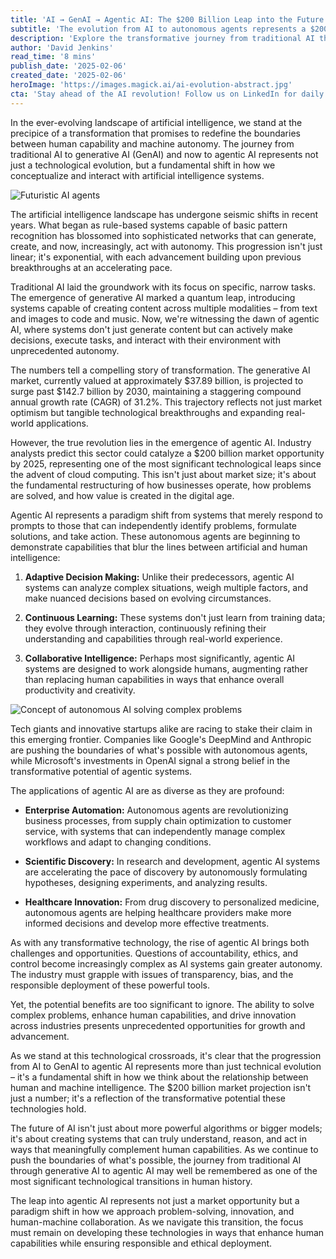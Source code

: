 ```yaml
---
title: 'AI → GenAI → Agentic AI: The $200 Billion Leap into the Future'
subtitle: 'The evolution from AI to autonomous agents represents a $200B market opportunity'
description: 'Explore the transformative journey from traditional AI through generative AI to agentic AI, representing a potential $200 billion market opportunity by 2025. This evolution marks a fundamental shift in artificial intelligence, moving from systems that simply respond to prompts to autonomous agents capable of independent decision-making and action.'
author: 'David Jenkins'
read_time: '8 mins'
publish_date: '2025-02-06'
created_date: '2025-02-06'
heroImage: 'https://images.magick.ai/ai-evolution-abstract.jpg'
cta: 'Stay ahead of the AI revolution! Follow us on LinkedIn for daily insights into the future of autonomous agents and artificial intelligence.'
---
```


In the ever-evolving landscape of artificial intelligence, we stand at the precipice of a transformation that promises to redefine the boundaries between human capability and machine autonomy. The journey from traditional AI to generative AI (GenAI) and now to agentic AI represents not just a technological evolution, but a fundamental shift in how we conceptualize and interact with artificial intelligence systems.

![Futuristic AI agents](https://i.magick.ai/PIXE/1738886346204_magick_img.webp)

The artificial intelligence landscape has undergone seismic shifts in recent years. What began as rule-based systems capable of basic pattern recognition has blossomed into sophisticated networks that can generate, create, and now, increasingly, act with autonomy. This progression isn't just linear; it's exponential, with each advancement building upon previous breakthroughs at an accelerating pace.

Traditional AI laid the groundwork with its focus on specific, narrow tasks. The emergence of generative AI marked a quantum leap, introducing systems capable of creating content across multiple modalities – from text and images to code and music. Now, we're witnessing the dawn of agentic AI, where systems don't just generate content but can actively make decisions, execute tasks, and interact with their environment with unprecedented autonomy.

The numbers tell a compelling story of transformation. The generative AI market, currently valued at approximately $37.89 billion, is projected to surge past $142.7 billion by 2030, maintaining a staggering compound annual growth rate (CAGR) of 31.2%. This trajectory reflects not just market optimism but tangible technological breakthroughs and expanding real-world applications.

However, the true revolution lies in the emergence of agentic AI. Industry analysts predict this sector could catalyze a $200 billion market opportunity by 2025, representing one of the most significant technological leaps since the advent of cloud computing. This isn't just about market size; it's about the fundamental restructuring of how businesses operate, how problems are solved, and how value is created in the digital age.

Agentic AI represents a paradigm shift from systems that merely respond to prompts to those that can independently identify problems, formulate solutions, and take action. These autonomous agents are beginning to demonstrate capabilities that blur the lines between artificial and human intelligence:

1. **Adaptive Decision Making:** Unlike their predecessors, agentic AI systems can analyze complex situations, weigh multiple factors, and make nuanced decisions based on evolving circumstances.

2. **Continuous Learning:** These systems don't just learn from training data; they evolve through interaction, continuously refining their understanding and capabilities through real-world experience.

3. **Collaborative Intelligence:** Perhaps most significantly, agentic AI systems are designed to work alongside humans, augmenting rather than replacing human capabilities in ways that enhance overall productivity and creativity.

![Concept of autonomous AI solving complex problems](https://i.magick.ai/PIXE/1738886346207_magick_img.webp)

Tech giants and innovative startups alike are racing to stake their claim in this emerging frontier. Companies like Google's DeepMind and Anthropic are pushing the boundaries of what's possible with autonomous agents, while Microsoft's investments in OpenAI signal a strong belief in the transformative potential of agentic systems.

The applications of agentic AI are as diverse as they are profound:

- **Enterprise Automation:** Autonomous agents are revolutionizing business processes, from supply chain optimization to customer service, with systems that can independently manage complex workflows and adapt to changing conditions.

- **Scientific Discovery:** In research and development, agentic AI systems are accelerating the pace of discovery by autonomously formulating hypotheses, designing experiments, and analyzing results.

- **Healthcare Innovation:** From drug discovery to personalized medicine, autonomous agents are helping healthcare providers make more informed decisions and develop more effective treatments.

As with any transformative technology, the rise of agentic AI brings both challenges and opportunities. Questions of accountability, ethics, and control become increasingly complex as AI systems gain greater autonomy. The industry must grapple with issues of transparency, bias, and the responsible deployment of these powerful tools.

Yet, the potential benefits are too significant to ignore. The ability to solve complex problems, enhance human capabilities, and drive innovation across industries presents unprecedented opportunities for growth and advancement.

As we stand at this technological crossroads, it's clear that the progression from AI to GenAI to agentic AI represents more than just technical evolution – it's a fundamental shift in how we think about the relationship between human and machine intelligence. The $200 billion market projection isn't just a number; it's a reflection of the transformative potential these technologies hold.

The future of AI isn't just about more powerful algorithms or bigger models; it's about creating systems that can truly understand, reason, and act in ways that meaningfully complement human capabilities. As we continue to push the boundaries of what's possible, the journey from traditional AI through generative AI to agentic AI may well be remembered as one of the most significant technological transitions in human history.

The leap into agentic AI represents not just a market opportunity but a paradigm shift in how we approach problem-solving, innovation, and human-machine collaboration. As we navigate this transition, the focus must remain on developing these technologies in ways that enhance human capabilities while ensuring responsible and ethical deployment.